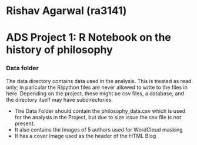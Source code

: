 # Rishav Agarwal (ra3141)
# ADS Project 1:  R Notebook on the history of philosophy

### Data folder

The data directory contains data used in the analysis. This is treated as read only; in paricular the R/python files are never allowed to write to the files in here. Depending on the project, these might be csv files, a database, and the directory itself may have subdirectories.

- The Data Folder should contain the philosophy_data.csv which is used for the analysis in the Project, but due to size issue the csv file is not present.
- It also contains the Images of 5 authors used for WordCloud masking
- It has a cover image used as the header of the HTML Blog

